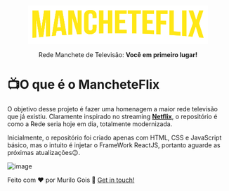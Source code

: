 <div align="center">

![image](./img/manchete-logo.png)

<p>Rede Manchete de Televisão: <b>Você em primeiro lugar!</b></p>
</div>

# 📺O que é o MancheteFlix

O objetivo desse projeto é fazer uma homenagem a maior rede televisão que já existiu. Claramente inspirado no streaming <b><a href="https://www.netflix.com/br/">Netflix</a></b>, o repositório é como a Rede seria hoje em dia, totalmente modernizada.

Inicialmente, o repositório foi criado apenas com HTML, CSS e JavaScript básico, mas o intuito é injetar o FrameWork ReactJS, portanto aguarde as próximas atualizações😉.




![image](./img/video-demo.gif)



Feito com ♥ por Murilo Gois :wave: [Get in touch!](https://www.linkedin.com/in/goismurilo/)
